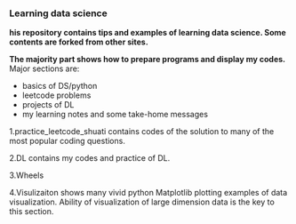 ### Learning data science
 **his repository contains tips and examples of learning data science. Some contents are forked from other sites.**

 **The majority part shows how to prepare programs and display my codes.**
  Major sections are:
  * basics of DS/python
  * leetcode problems
  * projects of DL
  * my learning notes and some take-home messages

1.practice_leetcode_shuati contains codes of the solution to many of the most popular coding questions.

2.DL contains my codes and practice of DL.

3.Wheels

4.Visulizaiton shows many vivid python Matplotlib plotting examples of data visualization. Ability of visualization of large dimension data is the key to this section.

